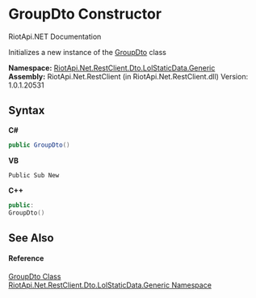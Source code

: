 # GroupDto Constructor 
RiotApi.NET Documentation 

Initializes a new instance of the <a href="7986f066-10bf-5ff9-447b-694ff7c6bb0b">GroupDto</a> class

**Namespace:**&nbsp;<a href="304beb8e-603a-7dd9-9522-85c438524038">RiotApi.Net.RestClient.Dto.LolStaticData.Generic</a><br />**Assembly:**&nbsp;RiotApi.Net.RestClient (in RiotApi.Net.RestClient.dll) Version: 1.0.1.20531

## Syntax

**C#**<br />
``` C#
public GroupDto()
```

**VB**<br />
``` VB
Public Sub New
```

**C++**<br />
``` C++
public:
GroupDto()
```


## See Also


#### Reference
<a href="7986f066-10bf-5ff9-447b-694ff7c6bb0b">GroupDto Class</a><br /><a href="304beb8e-603a-7dd9-9522-85c438524038">RiotApi.Net.RestClient.Dto.LolStaticData.Generic Namespace</a><br />